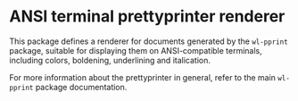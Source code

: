 ANSI terminal prettyprinter renderer
====================================

This package defines a renderer for documents generated by the `wl-pprint`
package, suitable for displaying them on ANSI-compatible terminals, including
colors, boldening, underlining and italication.

For more information about the prettyprinter in general, refer to the main
`wl-pprint` package documentation.

